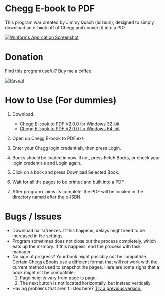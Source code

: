 # Chegg E-book to PDF
This program was created by Jimmy Quach (lulzsun), designed to simply download an e-book off of Chegg and convert it into a PDF.

[![Winforms Application Screenshot](http://i.imgur.com/6KJIAj5.png)](http://i.imgur.com/6KJIAj5.png)

# Donation
Find this program useful? Buy me a coffee.

[![Paypal](http://i.imgur.com/k53FXKP.gif)](https://www.paypal.me/jminquach)

# How to Use (For dummies)  
1. Download:
      * [Chegg E-book to PDF V2.0.0 for Windows 32-bit](https://github.com/lulzsun/Chegg-E-book-to-PDF/releases/download/2.0.0/Chegg.E-book.to.PDF.V2.0.0.x86.zip)
      * [Chegg E-book to PDF V2.0.0 for Windows 64-bit](https://github.com/lulzsun/Chegg-E-book-to-PDF/releases/download/2.0.0/Chegg.E-book.to.PDF.V2.0.0.x64.zip)
      
2. Open up Chegg E-book to PDF.exe

3. Enter your Chegg login credentials, then press Login.

5. Books should be loaded in now. If not, press Fetch Books, or check your login credentials and Login again.

6. Click on a book and press Download Selected Book.

7. Wait for all the pages to be printed and built into a PDF.

9. After program claims its complete, the PDF will be located in the directory named after the e-ISBN.

# Bugs / Issues
* Download halts/freezes. If this happens, delays might need to be increased in the settings.
* Program sometimes does not close out the process completely, which eats up the memory. If this happens, end the process with task manager.
* No sign of progress? Your book might possibly not be compatible. Certain Chegg eBooks use a different format that will not work with the current method used to snapshot the pages. Here are some signs that a book might not be compatible:
     1. Page heights vary from page to page.
     2. The next button is not located horizontally, but instead vertically.
* Having problems that aren't listed here? [Try a previous version.](https://github.com/lulzsun/Chegg-E-book-to-PDF/tree/1.0.1)

